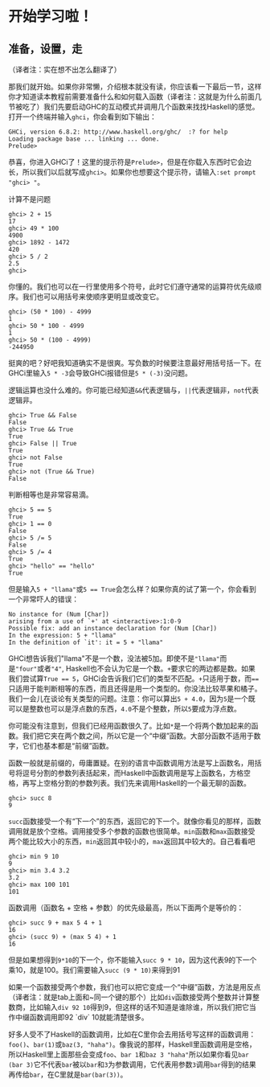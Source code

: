 # 开始学习啦！

## 准备，设置，走

（译者注：实在想不出怎么翻译了）

那我们就开始。如果你非常懒，介绍根本就没有读，你应该看一下最后一节，这样你才知道读本教程前需要准备什么和如何载入函数（译者注：这就是为什么前面几节被吃了）我们先要启动GHC的互动模式并调用几个函数来找找Haskell的感觉。打开一个终端并输入`ghci`，你会看到如下输出：

    GHCi, version 6.8.2: http://www.haskell.org/ghc/  :? for help
    Loading package base ... linking ... done.
    Prelude>

恭喜，你进入GHCi了！这里的提示符是`Prelude>`，但是在你载入东西时它会边长，所以我们以后就写成`ghci>`。如果你也想要这个提示符，请输入`:set prompt "ghci> "`。

计算不是问题

    ghci> 2 + 15  
    17  
    ghci> 49 * 100  
    4900  
    ghci> 1892 - 1472  
    420  
    ghci> 5 / 2  
    2.5  
    ghci>

你懂的。我们也可以在一行里使用多个符号，此时它们遵守通常的运算符优先级顺序。我们也可以用括号来使顺序更明显或改变它。

    ghci> (50 * 100) - 4999  
    1  
    ghci> 50 * 100 - 4999  
    1  
    ghci> 50 * (100 - 4999)  
    -244950  

挺爽的吧？好吧我知道确实不是很爽。写负数的时候要注意最好用括号括一下。在GHCi里输入`5 * -3`会导致GHCi报错但是`5 * (-3)`没问题。

逻辑运算也没什么难的。你可能已经知道`&&`代表逻辑与，`||`代表逻辑非，`not`代表逻辑非。

    ghci> True && False  
    False  
    ghci> True && True  
    True  
    ghci> False || True  
    True   
    ghci> not False  
    True  
    ghci> not (True && True)  
    False  

判断相等也是非常容易滴。

    ghci> 5 == 5  
    True  
    ghci> 1 == 0  
    False  
    ghci> 5 /= 5  
    False  
    ghci> 5 /= 4  
    True  
    ghci> "hello" == "hello"  
    True   

但是输入`5 + "llama"`或`5 == True`会怎么样？如果你真的试了第一个，你会看到一个非常吓人的错误：

    No instance for (Num [Char])  
    arising from a use of `+' at <interactive>:1:0-9  
    Possible fix: add an instance declaration for (Num [Char])  
    In the expression: 5 + "llama"  
    In the definition of `it': it = 5 + "llama"   

GHCi想告诉我们"llama"不是一个数，没法被5加。即使不是`"llama"`而是`"four"`或者`"4"`, Haskell也不会认为它是一个数。`+`要求它的两边都是数。如果我们尝试算`True == 5`，GHCi会告诉我们它们的类型不匹配。`+`只适用于数，而`==`只适用于能判断相等的东西，而且还得是用一个类型的。你没法比较苹果和橘子。我们一会儿在谈论有关类型的问题。注意：你可以算出`5 + 4.0`，因为`5`是一个既可以是整数也可以是浮点数的东西，`4.0`不是个整数，所以`5`要成为浮点数。

你可能没有注意到，但我们已经用函数很久了。比如`*`是一个将两个数加起来的函数。我们把它夹在两个数之间，所以它是一个“中缀”函数。大部分函数不适用于数字，它们也基本都是“前缀”函数。

函数一般就是前缀的，毋庸置疑。在别的语言中函数调用方法是写上函数名，用括号将逗号分割的参数列表括起来，而Haskell中函数调用是写上函数名，方格空格，再写上空格分割的参数列表。我们先来调用Haskell的一个最无聊的函数。

    ghci> succ 8  
    9   

`succ`函数接受一个有“下一个”的东西，返回它的下一个。就像你看见的那样，函数调用就是放个空格。调用接受多个参数的函数也很简单。`min`函数和`max`函数接受两个能比较大小的东西，`min`返回其中较小的，`max`返回其中较大的。自己看看吧

    ghci> min 9 10  
    9  
    ghci> min 3.4 3.2  
    3.2  
    ghci> max 100 101  
    101   

函数调用（函数名 + 空格 + 参数）的优先级最高，所以下面两个是等价的：

    ghci> succ 9 + max 5 4 + 1  
    16  
    ghci> (succ 9) + (max 5 4) + 1  
    16  

但是如果想得到`9*10`的下一个，你不能输入`succ 9 * 10`，因为这代表9的下一个乘10，就是100。我们需要输入`succ (9 * 10)`来得到91

如果一个函数接受两个参数，我们也可以把它变成一个“中缀”函数，方法是用反点（译者注：就是tab上面和~同一个键的那个）比如`div`函数接受两个整数并计算整数商，比如输入`div 92 10`得到9，但这样的话不知道是谁除谁，所以我们把它当作中缀函数调用即92 \`div\` 10就能清楚很多。

好多人受不了Haskell的函数调用，比如在C里你会去用括号写这样的函数调用：`foo()`、`bar(1)`或`baz(3, "haha")`。像我说的那样，Haskell里函数调用是空格，所以Haskell里上面那些会变成`foo`、`bar 1`和`baz 3 "haha"`所以如果你看见`bar (bar 3)`它不代表`bar`被以`bar`和`3`为参数调用，它代表用参数`3`调用`bar`得到的结果再传给`bar`，在C里就是`bar(bar(3))`。
